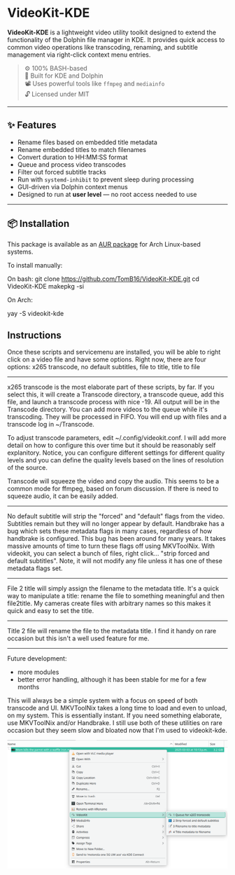 # VideoKit-KDE

**VideoKit-KDE** is a lightweight video utility toolkit designed to extend the functionality of the Dolphin file manager in KDE. It provides quick access to common video operations like transcoding, renaming, and subtitle management via right-click context menu entries.

> ⚙️ 100% BASH-based  
> 🧠 Built for KDE and Dolphin  
> 📽️ Uses powerful tools like `ffmpeg` and `mediainfo`  
> 🔓 Licensed under MIT

---

## ✨ Features

- Rename files based on embedded title metadata
- Rename embedded titles to match filenames
- Convert duration to HH:MM:SS format
- Queue and process video transcodes
- Filter out forced subtitle tracks
- Run with `systemd-inhibit` to prevent sleep during processing
- GUI-driven via Dolphin context menus
- Designed to run at **user level** — no root access needed to use

---

## 📦 Installation

This package is available as an [AUR package](https://aur.archlinux.org/) for Arch Linux-based systems.

To install manually:

On bash:
git clone https://github.com/TomB16/VideoKit-KDE.git
cd VideoKit-KDE
makepkg -si



On Arch:

yay -S videokit-kde



## Instructions

Once these scripts and servicemenu are installed, you will be able to right click on a video file and have some options.  Right now, there are four options:  x265 transcode, no default subtitles, file to title, title to file

*****

x265 transcode is the most elaborate part of these scripts, by far.  If you select this, it will create a Transcode directory, a transcode queue, add this file, and launch a transcode process with nice -19.  All output will be in the Transcode directory.  You can add more videos to the queue while it's transcoding.  They will be processed in FIFO.  You will end up with files and a transcode log in ~/Transcode.

To adjust transcode parameters, edit ~/.config/videokit.conf.  I will add more detail on how to configure this over time but it should be reasonably self explanitory.  Notice, you can configure different settings for different quality levels and you can define the quality levels based on the lines of resolution of the source.

Transcode will squeeze the video and copy the audio.  This seems to be a common mode for ffmpeg, based on forum discussion.  If there is need to squeeze audio, it can be easily added.


*****

No default subtitle will strip the "forced" and "default" flags from the video.  Subtitles remain but they will no longer appear by default.  Handbrake has a bug which sets these metadata flags in many cases, regardless of how handbrake is configured.  This bug has been around for many years.  It takes massive amounts of time to turn these flags off using MKVToolNix.  With videokit, you can select a bunch of files, right click...  "strip forced and default subtitles".  Note, it will not modify any file unless it has one of these metadata flags set.


*****

File 2 title will simply assign the filename to the metadata title.  It's a quick way to manipulate a title:  rename the file to something meaningful and then file2title.  My cameras create files with arbitrary names so this makes it quick and easy to set the title.


*****

Title 2 file will rename the file to the metadata title.  I find it handy on rare occasion but this isn't a well used feature for me.


*****

Future development:

- more modules
- better error handling, although it has been stable for me for a few months

This will always be a simple system with a focus on speed of both transcode and UI.  MKVToolNix takes a long time to load and even to unload, on my system.  This is essentially instant.  If you need something elaborate, use MKVToolNix and/or Handbrake.  I still use both of these utilities on rare occasion but they seem slow and bloated now that I'm used to videokit-kde.

<img src="https://github.com/TomB16/VideoKit-KDE/blob/master/Screenshot1.png" width="800" alt="Screenshot">
